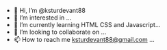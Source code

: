 - 👋 Hi, I’m @ksturdevant88
- 👀 I’m interested in ...
- 🌱 I’m currently learning HTML CSS and Javascript...
- 💞️ I’m looking to collaborate on ...
- 📫 How to reach me ksturdevant88@gmail.com ...

<!---
ksturdevant88/ksturdevant88 is a ✨ special ✨ repository because its `README.md` (this file) appears on your GitHub profile.
You can click the Preview link to take a look at your changes.
--->
